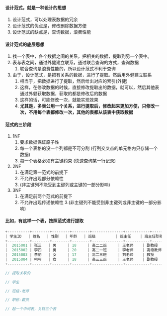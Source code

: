
#### 设计范式，就是一种设计的思想
1. 设计范式，可以处理表数据的冗余
2. 设计范式的优点是，修改删除数据方便
3. 设计范式的缺点是，查询数据，浪费性能


#### 设计范式的底层思想
1. 找一个表中，各个数据之间的关系，把相关的数据，提取到另一个表中。
2. 表与表之间，通过外健建立联系，通过联合查询的方式，查询数据
   1. 联合查询是浪费性能的，所以设计范式不利于查询
3. 由于，设计范式，是把有关系的数据，进行了提取。然后用外健建立联系
   1. 相当于，把数据进行了提取，然后给出对应的索引(外健)
   2. 这样，在修改数据的时候，直接修改提取出的数据，就可以，然后其他表通过外健获取数据，获取的都是修改后的数据
   3. 这样的话，可能修改一次，就能实现效果
   4. **尤其是，多表公用一个关系，进行提取后，修改起来更加方便，只修改一次，不用每个表都修改一次，其他的表都从该表中获取数据**





#### 范式的三阶段
1. 1NF
   1. 要求数据保证原子性
   2. 每一个表格的没一个列都是不可分割  (行列交叉点的单元格内只存储一个数据)
   3. 每一个表格必须有主键约束  (快速查询某一行记录)
2. 2NF
   1. 在满足第一范式的前提下
   2. 不允许出现部分依赖性
   3. (非主键列不能受到主键列或主键的一部分影响)	
3. 3NF
   1. 在满足前两个范式的前提下
   2. 不允许出现传递依赖性
   3.(非主键列不能受到非主键列或非主键的一部分影响)





#### 比如，有这样一个表，按照范式进行提取
```java
+----------+--------+--------+--------+--------------+-----------+-----------------+--------+
| 学生ID   | 姓名   | 性别   | 年龄   | 班级         | 班主任    | 班主任职称      | 薪资   |
+----------+--------+--------+--------+--------------+-----------+-----------------+--------+
|  2015001 | 张三   | 男     | 18     | 高二二班     | 王老师    | 副教授          | 10000  |
|  2015002 | 李四   | 男     | 20     | 高二一班     | 李老师    | 高级教师        | 8000   |
|  2015003 | 李丽   | 女     | 17     | 高二三班     | 刘老师    | 教授            | 12000  |
|  2015004 | 呵呵   | 女     | 18     | 高三三班     | 王老师    | 副教授          | 10000  |
+----------+--------+--------+--------+--------------+-----------+-----------------+--------+

// 提取关联的

// 学生

// 班级-老师

// 职称-薪资

// 起一个中间表，关联三个表
```